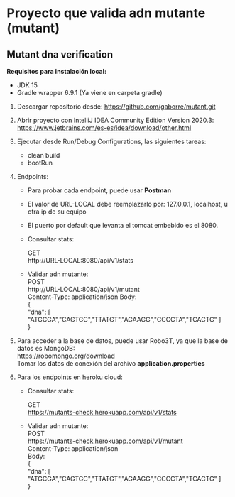 # Proyecto que valida adn mutante (mutant)
## Mutant dna verification

**Requisitos para instalación local:**
- JDK 15
- Gradle wrapper 6.9.1 (Ya viene en carpeta gradle)

1. Descargar repositorio desde:
   https://github.com/gaborre/mutant.git  
     

2. Abrir proyecto con IntelliJ IDEA Community Edition Version 2020.3:
   https://www.jetbrains.com/es-es/idea/download/other.html
  
   
3. Ejecutar desde Run/Debug Configurations, las siguientes tareas:
    - clean build
    - bootRun
  
    
4. Endpoints:
    - Para probar cada endpoint, puede usar **Postman**
    - El valor de URL-LOCAL debe reemplazarlo por: 127.0.0.1, localhost, u otra ip de su equipo
    - El puerto por default que levanta el tomcat embebido es el 8080.
    - Consultar stats:  
      
        GET  
        http://URL-LOCAL:8080/api/v1/stats  
      
    - Validar adn mutante:  
      POST  
      http://URL-LOCAL:8080/api/v1/mutant  
      Content-Type: application/json
      Body:  
        {  
            "dna": [ "ATGCGA","CAGTGC","TTATGT","AGAAGG","CCCCTA","TCACTG" ]  
        }
        

5. Para acceder a la base de datos, puede usar Robo3T, ya que la base de datos es MongoDB:  
    https://robomongo.org/download  
    Tomar los datos de conexión del archivo **application.properties**
      

6. Para los endpoints en heroku cloud:  
    - Consultar stats:

        GET  
      https://mutants-check.herokuapp.com/api/v1/stats  

    - Validar adn mutante:  
      POST  
      https://mutants-check.herokuapp.com/api/v1/mutant  
      Content-Type: application/json  
      Body:  
      {  
      "dna": [ "ATGCGA","CAGTGC","TTATGT","AGAAGG","CCCCTA","TCACTG" ]  
      }